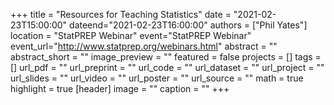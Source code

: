 +++ title = "Resources for Teaching Statistics" date = "2021-02-23T15:00:00" dateend="2021-02-23T16:00:00" authors = ["Phil Yates"] location = "StatPREP Webinar" event="StatPREP Webinar" event_url="http://www.statprep.org/webinars.html" abstract = "" abstract_short = "" image_preview = "" featured = false projects = [] tags = [] url_pdf = "" url_preprint = "" url_code = "" url_dataset = "" url_project = "" url_slides = "" url_video = "" url_poster = "" url_source = "" math = true highlight = true [header] image = "" caption = "" +++
